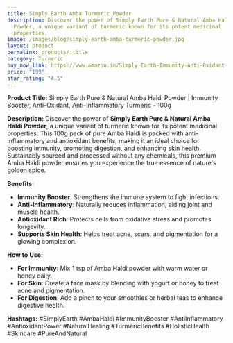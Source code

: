 ```yaml
---
title: Simply Earth Amba Turmeric Powder
description: Discover the power of Simply Earth Pure & Natural Amba Haldi
  Powder, a unique variant of turmeric known for its potent medicinal
  properties.
image: /images/blog/simply-earth-amba-turmeric-powder.jpg
layout: product
permalink: products/:title
category: Turmeric
buy_now_link: https://www.amazon.in/Simply-Earth-Immunity-Anti-Oxidant-Anti-Inflammatory/dp/B0CB3YSTHD/ref=sr_1_18?crid=1IBX4K52DVNNJ&tag=ayushmonk-21
price: "199"
star_rating: "4.5"
---
```

**Product Title:** Simply Earth Pure & Natural Amba Haldi Powder | Immunity Booster, Anti-Oxidant, Anti-Inflammatory Turmeric - 100g

**Description:**
Discover the power of **Simply Earth Pure & Natural Amba Haldi Powder**, a unique variant of turmeric known for its potent medicinal properties. This 100g pack of pure Amba Haldi is packed with anti-inflammatory and antioxidant benefits, making it an ideal choice for boosting immunity, promoting digestion, and enhancing skin health. Sustainably sourced and processed without any chemicals, this premium Amba Haldi powder ensures you experience the true essence of nature's golden spice.

**Benefits:**
- **Immunity Booster**: Strengthens the immune system to fight infections.
- **Anti-Inflammatory**: Naturally reduces inflammation, aiding joint and muscle health.
- **Antioxidant Rich**: Protects cells from oxidative stress and promotes longevity.
- **Supports Skin Health**: Helps treat acne, scars, and pigmentation for a glowing complexion.

**How to Use:**
- **For Immunity**: Mix 1 tsp of Amba Haldi powder with warm water or honey daily.
- **For Skin**: Create a face mask by blending with yogurt or honey to treat acne and pigmentation.
- **For Digestion**: Add a pinch to your smoothies or herbal teas to enhance digestive health.

**Hashtags:**
#SimplyEarth #AmbaHaldi #ImmunityBooster #AntiInflammatory #AntioxidantPower #NaturalHealing #TurmericBenefits #HolisticHealth #Skincare #PureAndNatural

